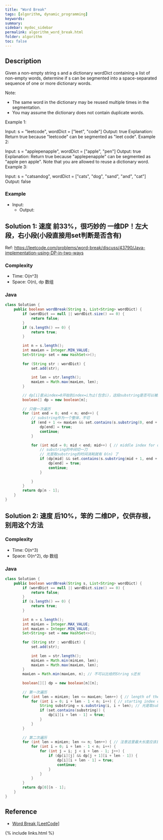 ```yaml
---
title: "Word Break"
tags: [algorithm, dynamic_programming]
keywords:
summary:
sidebar: mydoc_sidebar
permalink: algorithm_word_break.html
folder: algorithm
toc: false
---
```


## Description
Given a non-empty string s and a dictionary wordDict containing a list of non-empty words, determine if s can be segmented into a space-separated sequence of one or more dictionary words.

Note:
* The same word in the dictionary may be reused multiple times in the segmentation.
* You may assume the dictionary does not contain duplicate words.

Example 1:

Input: s = "leetcode", wordDict = ["leet", "code"]
Output: true
Explanation: Return true because "leetcode" can be segmented as "leet code".
Example 2:

Input: s = "applepenapple", wordDict = ["apple", "pen"]
Output: true
Explanation: Return true because "applepenapple" can be segmented as "apple pen apple".
             Note that you are allowed to reuse a dictionary word.
Example 3:

Input: s = "catsandog", wordDict = ["cats", "dog", "sand", "and", "cat"]
Output: false

### Example
* Input: 
  * Output: 

## Solution 1: 速度 前33%，很巧妙的 一维DP！左大段，右小段(小段直接用set判断是否含有)
Ref: https://leetcode.com/problems/word-break/discuss/43790/Java-implementation-using-DP-in-two-ways

### Complexity
* Time: O(n^3)
* Space: O(n), dp 数组

### Java
```java
class Solution {
    public boolean wordBreak(String s, List<String> wordDict) {
        if (wordDict == null || wordDict.size() == 0) {
            return false;
        }
        if (s.length() == 0) {
            return true;
        }
        
        int n = s.length();
        int maxLen = Integer.MIN_VALUE;
        Set<String> set = new HashSet<>();
        
        for (String str : wordDict) {
            set.add(str);
            
            int len = str.length();
            maxLen = Math.max(maxLen, len);
        }

        // dp[i]是从index=0开始到index=i为止(包含i)，这段substring是否可以被break好
        boolean[] dp = new boolean[n];
        
        // 只做一次遍历
        for (int end = 0; end < n; end++) {
            // substring作为一个整体，不切
            if (end + 1 <= maxLen && set.contains(s.substring(0, end + 1))) {
                dp[end] = true;
                continue;
            }
            
            for (int mid = 0; mid < end; mid++) { // middle index for dividing the substring
                // substring的中间切一刀 
                // 光是取substring的时间消耗就有 O(n) 了
                if (dp[mid] && set.contains(s.substring(mid + 1, end + 1))) {
                    dp[end] = true;
                    continue;
                }
                
            }
        }
        return dp[n - 1];
    }
}
```

## Solution 2: 速度 后10%，笨的 二维DP，仅供存根，别用这个方法

### Complexity
* Time: O(n^3)
* Space: O(n^2), dp 数组

### Java
```java
class Solution {
    public boolean wordBreak(String s, List<String> wordDict) {
        if (wordDict == null || wordDict.size() == 0) {
            return false;
        }
        if (s.length() == 0) {
            return true;
        }
        
        int n = s.length();
        int minLen = Integer.MAX_VALUE;
        int maxLen = Integer.MIN_VALUE;
        Set<String> set = new HashSet<>();
        
        for (String str : wordDict) {
            set.add(str);
            
            int len = str.length();
            minLen = Math.min(minLen, len);
            maxLen = Math.max(maxLen, len);
        }
        maxLen = Math.min(maxLen, n); // 不可以比给的String s还长
        
        boolean[][] dp = new boolean[n][n];
        
        // 第一次遍历
        for (int len = minLen; len <= maxLen; len++) { // length of the substring
            for (int i = 0; i + len - 1 < n; i++) { // starting index of the substring
                String substring = s.substring(i, i + len); // 光是取substring的时间消耗就有 O(n) 了
                if (set.contains(substring)) {
                    dp[i][i + len - 1] = true;
                }
            }
        }
        
        // 第二次遍历
        for (int len = minLen; len <= n; len++) { // 注意这里最大长度应该是n了！而非maxLen了
            for (int i = 0; i + len - 1 < n; i++) {
                for (int j = i; j < i + len - 1; j++) {
                    if (dp[i][j] && dp[j + 1][i + len - 1]) {
                        dp[i][i + len - 1] = true;
                        continue;
                    }
                }
            }
        }
        return dp[0][n - 1];
    }
}
```

## Reference
* [Word Break [LeetCode]](https://leetcode.com/problems/word-break/description/)

{% include links.html %}
